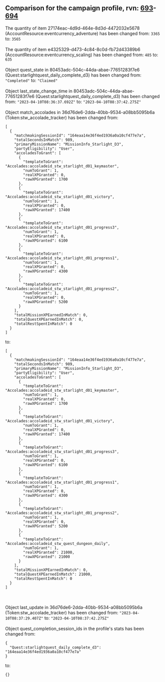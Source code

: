 ## Comparison for the campaign profile, rvn: [693](https://github.com/PRO100KatYT/FortniteProfileRevisions/tree/main/profiles/campaign/693%20campaign.json)-[694](https://github.com/PRO100KatYT/FortniteProfileRevisions/tree/main/profiles/campaign/694%20campaign.json)

The quantity of item 27174eac-4d9d-464e-8d3d-4472032e5678 (AccountResource:eventcurrency_adventure) has been changed from: `3365` to: `3565`
<br><br>
The quantity of item e4325329-d473-4c84-8c0d-fb72d43389b6 (AccountResource:eventcurrency_scaling) has been changed from: `485` to: `635`
<br><br>
Object quest_state in 80453adc-504c-44da-abae-77651283f7e6 (Quest:starlightquest_daily_complete_d3) has been changed from: `"Completed"` to: `"Claimed"`
<br><br>
Object last_state_change_time in 80453adc-504c-44da-abae-77651283f7e6 (Quest:starlightquest_daily_complete_d3) has been changed from: `"2023-04-10T08:36:37.692Z"` to: `"2023-04-10T08:37:42.275Z"`
<br><br>
Object match_accolades in 36d76de6-2dda-40bb-9534-a08bb5095b6a (Token:stw_accolade_tracker) has been changed from:

```
[
  {
    "matchmakingSessionId": "164eaa14e36f4ed1936a0a10cf477e7a",
    "totalSecondsInMatch": 989,
    "primaryMissionName": "MissionInfo_Starlight_D3",
    "partyEligibility": "User",
    "accoladesToGrant": [
      {
        "templateToGrant": "Accolades:accoladeid_stw_starlight_d01_keymaster",
        "numToGrant": 1,
        "realXPGranted": 0,
        "rawXPGranted": 1700
      },
      {
        "templateToGrant": "Accolades:accoladeid_stw_starlight_d01_victory",
        "numToGrant": 1,
        "realXPGranted": 0,
        "rawXPGranted": 17400
      },
      {
        "templateToGrant": "Accolades:accoladeid_stw_starlight_d01_progress3",
        "numToGrant": 1,
        "realXPGranted": 0,
        "rawXPGranted": 6100
      },
      {
        "templateToGrant": "Accolades:accoladeid_stw_starlight_d01_progress1",
        "numToGrant": 1,
        "realXPGranted": 0,
        "rawXPGranted": 4300
      },
      {
        "templateToGrant": "Accolades:accoladeid_stw_starlight_d01_progress2",
        "numToGrant": 1,
        "realXPGranted": 0,
        "rawXPGranted": 5200
      }
    ],
    "totalMissionXPEarnedInMatch": 0,
    "totalQuestXPEarnedInMatch": 0,
    "totalRestSpentInMatch": 0
  }
]
```

to:

```
[
  {
    "matchmakingSessionId": "164eaa14e36f4ed1936a0a10cf477e7a",
    "totalSecondsInMatch": 989,
    "primaryMissionName": "MissionInfo_Starlight_D3",
    "partyEligibility": "User",
    "accoladesToGrant": [
      {
        "templateToGrant": "Accolades:accoladeid_stw_starlight_d01_keymaster",
        "numToGrant": 1,
        "realXPGranted": 0,
        "rawXPGranted": 1700
      },
      {
        "templateToGrant": "Accolades:accoladeid_stw_starlight_d01_victory",
        "numToGrant": 1,
        "realXPGranted": 0,
        "rawXPGranted": 17400
      },
      {
        "templateToGrant": "Accolades:accoladeid_stw_starlight_d01_progress3",
        "numToGrant": 1,
        "realXPGranted": 0,
        "rawXPGranted": 6100
      },
      {
        "templateToGrant": "Accolades:accoladeid_stw_starlight_d01_progress1",
        "numToGrant": 1,
        "realXPGranted": 0,
        "rawXPGranted": 4300
      },
      {
        "templateToGrant": "Accolades:accoladeid_stw_starlight_d01_progress2",
        "numToGrant": 1,
        "realXPGranted": 0,
        "rawXPGranted": 5200
      },
      {
        "templateToGrant": "Accolades:accoladeid_stw_quest_dungeon_daily",
        "numToGrant": 1,
        "realXPGranted": 21000,
        "rawXPGranted": 21000
      }
    ],
    "totalMissionXPEarnedInMatch": 0,
    "totalQuestXPEarnedInMatch": 21000,
    "totalRestSpentInMatch": 0
  }
]
```

<br><br>
Object last_update in 36d76de6-2dda-40bb-9534-a08bb5095b6a (Token:stw_accolade_tracker) has been changed from: `"2023-04-10T08:37:29.407Z"` to: `"2023-04-10T08:37:42.275Z"`
<br><br>
Object quest_completion_session_ids in the profile's stats has been changed from:

```
{
  "Quest:starlightquest_daily_complete_d3": "164eaa14e36f4ed1936a0a10cf477e7a"
}
```

to:

```
{}
```

<br><br>
